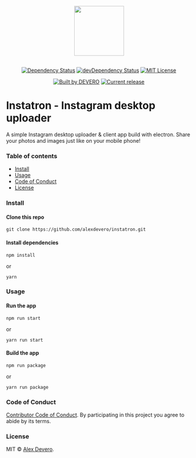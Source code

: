 <p align="center">
  <img src="https://cdn.rawgit.com/alexdevero/instagram-desktop-uploader/master/assets/instagram-uploader-icon.png" width="135" align="center">
  <br>
  <br>
</p>

<p align="center">
  <a href="https://david-dm.org/alexdevero/instagram-desktop-uploader"><img alt="Dependency Status" src="https://david-dm.org/alexdevero/instagram-desktop-uploader.svg?style=flat"></a>
  <a href="https://david-dm.org/alexdevero/instagram-desktop-uploader?type=dev"><img alt="devDependency Status" src="https://david-dm.org/alexdevero/instagram-desktop-uploader/dev-status.svg?style=flat"></a>
  <a href="http://opensource.org/licenses/MIT"><img alt="MIT License" src="https://img.shields.io/npm/l/express.svg"></a>
</p>

<p align="center">
  <a href="https://alexdevero.com"><img alt="Built by DEVERO" src="https://img.shields.io/badge/built%20by-DEVERO-brightgreen.svg?colorB=d30320"></a>
  <a href="https://github.com/alexdevero/instagram-desktop-uploader/releases"><img alt="Current release" src="https://img.shields.io/github/release/alexdevero/instagram-desktop-uploader.svg"></a>
</p>

# Instatron - Instagram desktop uploader

A simple Instagram desktop uploader & client app build with electron. Share your photos and images just like on your mobile phone!

### Table of contents

* [Install](#install)
* [Usage](#usage)
* [Code of Conduct](#code-of-conduct)
* [License](#license)

### Install

#### Clone this repo

```
git clone https://github.com/alexdevero/instatron.git
```

#### Install dependencies

```
npm install
```
or
```
yarn
```

### Usage

#### Run the app

```
npm run start
```
or
```
yarn run start
```

#### Build the app

```
npm run package
```
or
```
yarn run package
```

### Code of Conduct

[Contributor Code of Conduct](code-of-conduct.md). By participating in this project you agree to abide by its terms.

### License

MIT © [Alex Devero](https://alexdevero.com).

<!-- source: https://github.com/electron/simple-samples/tree/master/url -->
